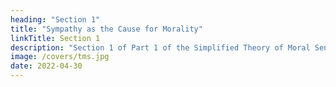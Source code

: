 ```yaml
---
heading: "Section 1"
title: "Sympathy as the Cause for Morality"
linkTitle: Section 1
description: "Section 1 of Part 1 of the Simplified Theory of Moral Sentiments by Adam Smith"
image: /covers/tms.jpg
date: 2022-04-30
---
```

